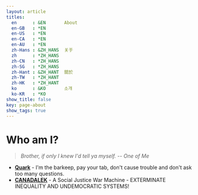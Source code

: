 ```yaml
---
layout: article
titles:
  en      : &EN       About
  en-GB   : *EN
  en-US   : *EN
  en-CA   : *EN
  en-AU   : *EN
  zh-Hans : &ZH_HANS  关于
  zh      : *ZH_HANS
  zh-CN   : *ZH_HANS
  zh-SG   : *ZH_HANS
  zh-Hant : &ZH_HANT  關於
  zh-TW   : *ZH_HANT
  zh-HK   : *ZH_HANT
  ko      : &KO       소개
  ko-KR   : *KO
show_title: false
key: page-about
show_tags: true
---
```


# Who am I?
> *Brother, if only I knew I'd tell ya myself.*
> *-- One of Me*

- **[Quark](https://tenforward.social/@quark)** - I'm the barkeep, pay your tab, don't cause trouble and don't ask too many questions.
- **[CANADALEK](https://twitter.com/canadalek)** - A Social Justice War Machine - EXTERMINATE INEQUALITY AND UNDEMOCRATIC SYSTEMS!